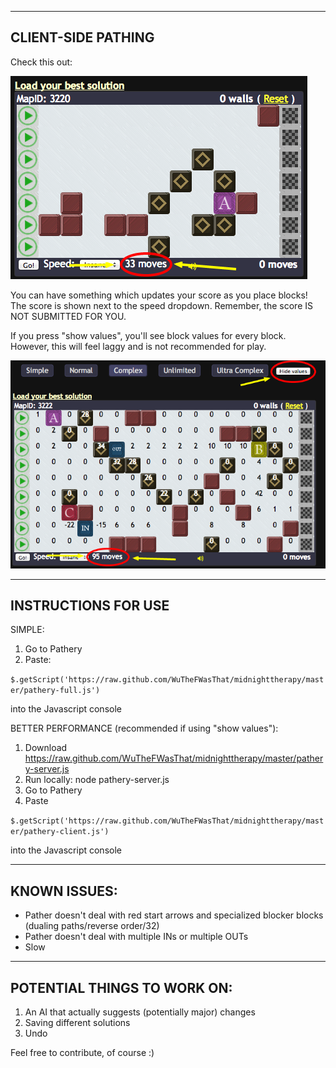----------------
CLIENT-SIDE PATHING
----------------

Check this out:

![client side pathing](images/show-values-off.png)

You can have something which updates your score as you place blocks!
The score is shown next to the speed dropdown.  Remember, the score IS NOT SUBMITTED FOR YOU.

If you press "show values", you'll see block values for every block.  However, this will feel laggy and is not recommended for play.

![client side pathing](images/show-values-on.png)

----------------
INSTRUCTIONS FOR USE
----------------

SIMPLE:

1. Go to Pathery
2. Paste:

`$.getScript('https://raw.github.com/WuTheFWasThat/midnighttherapy/master/pathery-full.js')`

into the Javascript console

BETTER PERFORMANCE (recommended if using "show values"):

1. Download
https://raw.github.com/WuTheFWasThat/midnighttherapy/master/pathery-server.js
2. Run locally:
node pathery-server.js
3. Go to Pathery
4. Paste

`$.getScript('https://raw.github.com/WuTheFWasThat/midnighttherapy/master/pathery-client.js')`

into the Javascript console

----------------
KNOWN ISSUES:
----------------

- Pather doesn't deal with red start arrows and specialized blocker blocks (dualing paths/reverse order/32)
- Pather doesn't deal with multiple INs or multiple OUTs
- Slow

----------------
POTENTIAL THINGS TO WORK ON:
----------------

1. An AI that actually suggests (potentially major) changes
2. Saving different solutions
3. Undo

Feel free to contribute, of course :)
